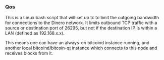 ### Qos ###

This is a Linux bash script that will set up tc to limit the outgoing bandwidth for connections to the Dinero network. It limits outbound TCP traffic with a source or destination port of 26295, but not if the destination IP is within a LAN (defined as 192.168.x.x).

This means one can have an always-on bitcoind instance running, and another local bitcoind/bitcoin-qt instance which connects to this node and receives blocks from it.
